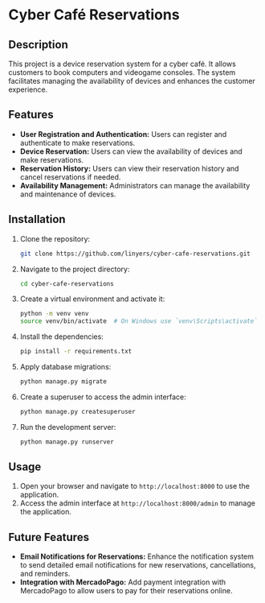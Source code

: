 # Cyber Café Reservations

## Description

This project is a device reservation system for a cyber café. It allows customers to book computers and videogame consoles. The system facilitates managing the availability of devices and enhances the customer experience.

## Features

- **User Registration and Authentication:** Users can register and authenticate to make reservations.
- **Device Reservation:** Users can view the availability of devices and make reservations.
- **Reservation History:** Users can view their reservation history and cancel reservations if needed.
- **Availability Management:** Administrators can manage the availability and maintenance of devices.

## Installation

1. Clone the repository:
   ```bash
   git clone https://github.com/linyers/cyber-cafe-reservations.git
   ```
2. Navigate to the project directory:
   ```bash
   cd cyber-cafe-reservations
   ```
3. Create a virtual environment and activate it:
   ```bash
   python -m venv venv
   source venv/bin/activate  # On Windows use `venv\Scripts\activate`
   ```
4. Install the dependencies:
   ```bash
   pip install -r requirements.txt
   ```
5. Apply database migrations:
   ```bash
   python manage.py migrate
   ```
6. Create a superuser to access the admin interface:
   ```bash
   python manage.py createsuperuser
   ```
7. Run the development server:
   ```bash
   python manage.py runserver
   ```

## Usage

1. Open your browser and navigate to `http://localhost:8000` to use the application.
2. Access the admin interface at `http://localhost:8000/admin` to manage the application.

## Future Features

- **Email Notifications for Reservations:** Enhance the notification system to send detailed email notifications for new reservations, cancellations, and reminders.
- **Integration with MercadoPago:** Add payment integration with MercadoPago to allow users to pay for their reservations online.
